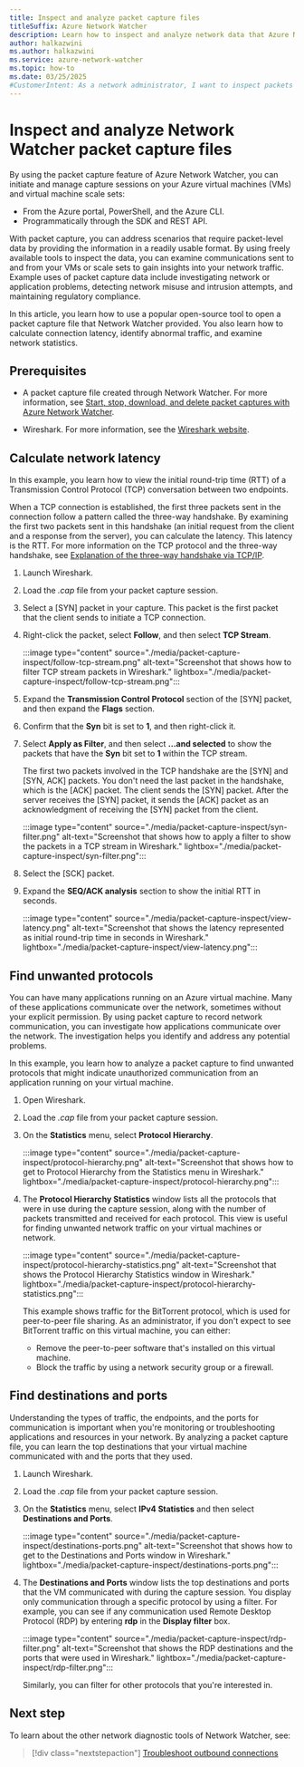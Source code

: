 ```yaml
---
title: Inspect and analyze packet capture files
titleSuffix: Azure Network Watcher
description: Learn how to inspect and analyze network data that Azure Network Watcher previously captured for packets.
author: halkazwini
ms.author: halkazwini
ms.service: azure-network-watcher
ms.topic: how-to
ms.date: 03/25/2025
#CustomerIntent: As a network administrator, I want to inspect packets captured by Network Watcher to investigate network problems.
---
```


# Inspect and analyze Network Watcher packet capture files

By using the packet capture feature of Azure Network Watcher, you can initiate and manage capture sessions on your Azure virtual machines (VMs) and virtual machine scale sets:

- From the Azure portal, PowerShell, and the Azure CLI.
- Programmatically through the SDK and REST API.

With packet capture, you can address scenarios that require packet-level data by providing the information in a readily usable format. By using freely available tools to inspect the data, you can examine communications sent to and from your VMs or scale sets to gain insights into your network traffic. Example uses of packet capture data include investigating network or application problems, detecting network misuse and intrusion attempts, and maintaining regulatory compliance.

In this article, you learn how to use a popular open-source tool to open a packet capture file that Network Watcher provided. You also learn how to calculate connection latency, identify abnormal traffic, and examine network statistics.

## Prerequisites

- A packet capture file created through Network Watcher. For more information, see [Start, stop, download, and delete packet captures with Azure Network Watcher](packet-capture-manage.md).

- Wireshark. For more information, see the [Wireshark website](https://www.wireshark.org/).

## Calculate network latency

In this example, you learn how to view the initial round-trip time (RTT) of a Transmission Control Protocol (TCP) conversation between two endpoints.

When a TCP connection is established, the first three packets sent in the connection follow a pattern called the three-way handshake. By examining the first two packets sent in this handshake (an initial request from the client and a response from the server), you can calculate the latency. This latency is the RTT. For more information on the TCP protocol and the three-way handshake, see [Explanation of the three-way handshake via TCP/IP](https://support.microsoft.com/en-us/help/172983/explanation-of-the-three-way-handshake-via-tcp-ip).

1. Launch Wireshark.

1. Load the *.cap* file from your packet capture session.

1. Select a [SYN] packet in your capture. This packet is the first packet that the client sends to initiate a TCP connection.

1. Right-click the packet, select **Follow**, and then select **TCP Stream**.

    :::image type="content" source="./media/packet-capture-inspect/follow-tcp-stream.png" alt-text="Screenshot that shows how to filter TCP stream packets in Wireshark." lightbox="./media/packet-capture-inspect/follow-tcp-stream.png":::

1. Expand the **Transmission Control Protocol** section of the [SYN] packet, and then expand the **Flags** section.

1. Confirm that the **Syn** bit is set to **1**, and then right-click it.

1. Select **Apply as Filter**, and then select **...and selected** to show the packets that have the **Syn** bit set to **1** within the TCP stream.

    The first two packets involved in the TCP handshake are the [SYN] and [SYN, ACK] packets. You don't need the last packet in the handshake, which is the [ACK] packet. The client sends the [SYN] packet. After the server receives the [SYN] packet, it sends the [ACK] packet as an acknowledgment of receiving the [SYN] packet from the client.

    :::image type="content" source="./media/packet-capture-inspect/syn-filter.png" alt-text="Screenshot that shows how to apply a filter to show the packets in a TCP stream in Wireshark." lightbox="./media/packet-capture-inspect/syn-filter.png":::

1. Select the [SCK] packet.

1. Expand the **SEQ/ACK analysis** section to show the initial RTT in seconds.

    :::image type="content" source="./media/packet-capture-inspect/view-latency.png" alt-text="Screenshot that shows the latency represented as initial round-trip time in seconds in Wireshark." lightbox="./media/packet-capture-inspect/view-latency.png":::

## Find unwanted protocols

You can have many applications running on an Azure virtual machine. Many of these applications communicate over the network, sometimes without your explicit permission. By using packet capture to record network communication, you can investigate how applications communicate over the network. The investigation helps you identify and address any potential problems.

In this example, you learn how to analyze a packet capture to find unwanted protocols that might indicate unauthorized communication from an application running on your virtual machine.

1. Open Wireshark.

1. Load the *.cap* file from your packet capture session.

1. On the **Statistics** menu, select **Protocol Hierarchy**.

    :::image type="content" source="./media/packet-capture-inspect/protocol-hierarchy.png" alt-text="Screenshot that shows how to get to Protocol Hierarchy from the Statistics menu in Wireshark." lightbox="./media/packet-capture-inspect/protocol-hierarchy.png":::

1. The **Protocol Hierarchy Statistics** window lists all the protocols that were in use during the capture session, along with the number of packets transmitted and received for each protocol. This view is useful for finding unwanted network traffic on your virtual machines or network.

    :::image type="content" source="./media/packet-capture-inspect/protocol-hierarchy-statistics.png" alt-text="Screenshot that shows the Protocol Hierarchy Statistics window in Wireshark." lightbox="./media/packet-capture-inspect/protocol-hierarchy-statistics.png":::

    This example shows traffic for the BitTorrent protocol, which is used for peer-to-peer file sharing. As an administrator, if you don't expect to see BitTorrent traffic on this virtual machine, you can either:

    - Remove the peer-to-peer software that's installed on this virtual machine.
    - Block the traffic by using a network security group or a firewall.

## Find destinations and ports

Understanding the types of traffic, the endpoints, and the ports for communication is important when you're monitoring or troubleshooting applications and resources in your network. By analyzing a packet capture file, you can learn the top destinations that your virtual machine communicated with and the ports that they used.

1. Launch Wireshark.

1. Load the *.cap* file from your packet capture session.

1. On the **Statistics** menu, select **IPv4 Statistics** and then select **Destinations and Ports**.

    :::image type="content" source="./media/packet-capture-inspect/destinations-ports.png" alt-text="Screenshot that shows how to get to the Destinations and Ports window in Wireshark." lightbox="./media/packet-capture-inspect/destinations-ports.png":::

1. The **Destinations and Ports** window lists the top destinations and ports that the VM communicated with during the capture session. You display only communication through a specific protocol by using a filter. For example, you can see if any communication used Remote Desktop Protocol (RDP) by entering **rdp** in the **Display filter** box.

    :::image type="content" source="./media/packet-capture-inspect/rdp-filter.png" alt-text="Screenshot that shows the RDP destinations and the ports that were used in Wireshark." lightbox="./media/packet-capture-inspect/rdp-filter.png":::

    Similarly, you can filter for other protocols that you're interested in.

## Next step

To learn about the other network diagnostic tools of Network Watcher, see:

> [!div class="nextstepaction"]
> [Troubleshoot outbound connections](connection-troubleshoot-manage.md)
